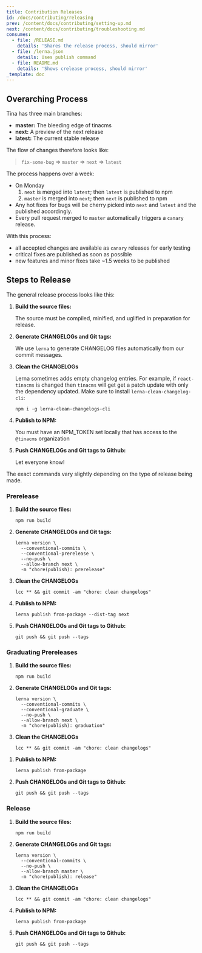 ```yaml
---
title: Contribution Releases
id: /docs/contributing/releasing
prev: /content/docs/contributing/setting-up.md
next: /content/docs/contributing/troubleshooting.md
consumes:
  - file: /RELEASE.md
    details: 'Shares the release process, should mirror'
  - file: /lerna.json
    details: Uses publish command
  - file: README.md
    details: 'Shows crelease process, should mirror'
_template: doc
---
```


## Overarching Process

Tina has three main branches:

- **master:** The bleeding edge of tinacms
- **next:** A preview of the next release
- **latest:** The current stable release

The flow of changes therefore looks like:

> `fix-some-bug` => `master` => `next` => `latest`

The process happens over a week:

- On Monday
  1. `next` is merged into `latest`; then `latest` is published to npm
  2. `master` is merged into `next`; then `next` is published to npm
- Any hot fixes for bugs will be cherry picked into `next` and `latest`
  and the published accordingly.
- Every pull request merged to `master` automatically triggers a
  `canary` release.

With this process:

- all accepted changes are available as `canary` releases for early testing
- critical fixes are published as soon as possible
- new features and minor fixes take ~1.5 weeks to be published

## Steps to Release

The general release process looks like this:

1. **Build the source files:**

   The source must be compiled, minified, and uglified in preparation for release.

1. **Generate CHANGELOGs and Git tags:**

   We use `lerna` to generate CHANGELOG files automatically from our commit messages.

1. **Clean the CHANGELOGs**

   Lerna sometimes adds empty changelog entries. For example, if `react-tinacms` is changed
   then `tinacms` will get get a patch update with only the dependency updated. Make sure to install `lerna-clean-changelog-cli`:

   ```
   npm i -g lerna-clean-changelogs-cli
   ```

1. **Publish to NPM:**

   You must have an NPM_TOKEN set locally that has access to the `@tinacms` organization

1. **Push CHANGELOGs and Git tags to Github:**

   Let everyone know!

The exact commands vary slightly depending on the type of release being made.

### Prerelease

1. **Build the source files:**

   ```
   npm run build
   ```

1. **Generate CHANGELOGs and Git tags:**

   ```
   lerna version \
     --conventional-commits \
     --conventional-prerelease \
     --no-push \
     --allow-branch next \
     -m "chore(publish): prerelease"
   ```

1. **Clean the CHANGELOGs**

   ```
   lcc ** && git commit -am "chore: clean changelogs"
   ```

1. **Publish to NPM:**
   ```
   lerna publish from-package --dist-tag next
   ```
1. **Push CHANGELOGs and Git tags to Github:**
   ```
   git push && git push --tags
   ```

### Graduating Prereleases

1. **Build the source files:**

   ```
   npm run build
   ```

1. **Generate CHANGELOGs and Git tags:**

   ```
   lerna version \
     --conventional-commits \
     --conventional-graduate \
     --no-push \
     --allow-branch next \
     -m "chore(publish): graduation"
   ```

1. **Clean the CHANGELOGs**

   ```
   lcc ** && git commit -am "chore: clean changelogs"
   ```

1) **Publish to NPM:**

   ```
   lerna publish from-package
   ```

1) **Push CHANGELOGs and Git tags to Github:**
   ```
   git push && git push --tags
   ```

### Release

1. **Build the source files:**

   ```
   npm run build
   ```

1. **Generate CHANGELOGs and Git tags:**

   ```
   lerna version \
     --conventional-commits \
     --no-push \
     --allow-branch master \
     -m "chore(publish): release"
   ```

1. **Clean the CHANGELOGs**

   ```
   lcc ** && git commit -am "chore: clean changelogs"
   ```

1. **Publish to NPM:**
   ```
   lerna publish from-package
   ```
1. **Push CHANGELOGs and Git tags to Github:**
   ```
   git push && git push --tags
   ```
